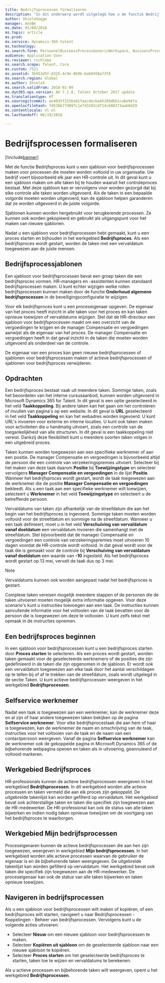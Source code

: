 ```yaml
---
title: Bedrijfsprocessen formaliseren
description: "In dit onderwerp wordt uitgelegd hoe u de functie Bedrijfsproces kunt gebruiken om een sjabloon voor bedrijfsprocessen te maken voor processen die moeten worden voltooid in uw organisatie."
author: ShielaSogge
manager: AnnBe
ms.date: 01/09/2018
ms.topic: article
ms.prod: 
ms.service: dynamics-365-talent
ms.technology: 
ms.search.form: PersonnelBusinessProcessGenericWorkspace, BusinessProcessGenericTemplateListpage, BusinessProcessGenericMyTemplates, BusinessProcessGroupAssignment
audience: Application User
ms.reviewer: rschloma
ms.search.scope: Talent, Core
ms.custom: 7521
ms.assetid: 3b953d5f-6325-4c9e-8b9b-6ab0458a73f8
ms.search.region: Global
ms.author: ShielaS
ms.search.validFrom: 2018-01-09
ms.dyn365.ops.version: AX 7.1.0, Talent October 2017 update
ms.translationtype: HT
ms.sourcegitcommit: ee4035f3156a91faecdecba45289dbb1ca6e947a
ms.openlocfilehash: fd538677d897c1e7d3103cd714c688373aab8d29
ms.contentlocale: nl-nl
ms.lasthandoff: 06/19/2018

---
```

# <a name="formalize-business-processes"></a>Bedrijfsprocessen formaliseren

[!include[banner](includes/banner.md)]

Met de functie Bedrijfsproces kunt u een sjabloon voor bedrijfsprocessen maken voor processen die moeten worden voltooid in uw organisatie. Uw bedrijf voert bijvoorbeeld elk jaar een HR-controle uit. In dit geval kunt u een sjabloon maken om alle taken bij te houden waaruit het controleproces bestaat. Met deze sjabloon kan er vervolgens voor worden gezorgd dat bij elke controle alle taken worden uitgevoerd. Als de taken in een bepaalde volgorde moeten worden uitgevoerd, kan de sjabloon helpen garanderen dat ze worden uitgevoerd in de juiste volgorde.

Sjablonen kunnen worden hergebruikt voor terugkerende processen. Ze kunnen ook worden gekopieerd en gebruikt als uitgangspunt voor het maken van nieuwe sjablonen.

Nadat u een sjabloon voor bedrijfsprocessen hebt gemaakt, kunt u een proces starten en bijhouden in het werkgebied **Bedrijfsproces**. Als een bedrijfsproces wordt gestart, worden de taken met een vervaldatum toegewezen aan de juiste mensen.

## <a name="business-process-templates"></a>Bedrijfsprocessjablonen
Een sjabloon voor bedrijfsprocessen bevat een groep taken die een bedrijfsproces vormen. HR-managers en -assistenten kunnen standaard bedrijfsprocessen maken. U kunt echter wijzigen welke rollen bedrijfsprocessen kunnen maken door de functie **Onderhoud algemene bedrijfsprocessen** in de beveiligingsconfiguratie te wijzigen.

Voor elk bedrijfsproces kunt u een proceseigenaar opgeven. De eigenaar van het proces heeft inzicht in alle taken voor het proces en kan taken opnieuw toewijzen of vervaldatums wijzigen. Stel dat de HR-directeur een sjabloon voor bedrijfsprocessen maakt om een overzicht van de vergoedingen te krijgen en de manager Compensatie en vergoedingen aanwijst als de eigenaar van het proces. De manager Compensatie en vergoedingen heeft in dat geval inzicht in de taken die moeten worden uitgevoerd als onderdeel van de controle.

De eigenaar van een proces kan geen nieuwe bedrijfsprocessen of sjablonen voor bedrijfsprocessen maken of actieve bedrijfsprocessen of sjablonen voor bedrijfsproces verwijderen.

## <a name="tasks"></a>Opdrachten
Een bedrijfsproces bestaat vaak uit meerdere taken. Sommige taken, zoals het beoordelen van het interne cursusaanbod, kunnen worden uitgevoerd in Microsoft Dynamics 365 for Talent. In dit geval is een optie geselecteerd in het veld **Taakkoppeling**. Bij andere taken kan het gaan om het controleren of invullen van pagina's op een website. In dit geval is **URL** geselecteerd in het veld **Taakkoppeling** en kan het webadres worden ingevoerd. U kunt URL's invoeren voor externe en interne locaties. U kunt ook taken maken voor activiteiten die u handmatig uitvoert, zoals een controle van de toegankelijkheid van alle structuren. In dit geval is een taakkoppeling niet vereist. Dankzij deze flexibiliteit kunt u meerdere soorten taken volgen in een uitgebreid proces.

Taken kunnen worden toegewezen aan een specifieke werknemer of aan een positie. De manager Compensatie en vergoedingen is bijvoorbeeld altijd de persoon die een controle van verzekeringspremies uitvoert. Selecteer bij het maken van deze taak daarom **Positie** bij **Toewijzingstype** en selecteer vervolgens **Manager Compensatie en vergoedingen** in de lijst **Positie**. Wanneer het bedrijfsproces wordt gestart, wordt de taak toegewezen aan de werknemer die de positie **Manager Compensatie en vergoedingen** bekleedt. Als u een taak aan een specifieke werknemer wilt toewijzen, selecteert u **Werknemer** in het veld **Toewijzingstype** en selecteert u de betreffende persoon.

Vervaldatums van taken zijn afhankelijk van de streefdatum die aan het begin van het bedrijfsproces is ingevoerd. Sommige taken moeten worden voltooid voor de streefdatum en sommige na de streefdatum. Wanneer u een taak definieert, moet u in het veld **Verschuiving van vervaldatum vanaf doeldatum** een vervaldatum invoeren die samenhangt met de streefdatum. Stel bijvoorbeeld dat de manager Compensatie en vergoedingen een controle van verzekeringspremies moet uitvoeren 10 dagen voordat de HR-controle wordt voltooid. In dat geval wordt voor de taak die is gemaakt voor de controle bij **Verschuiving van vervaldatum vanaf doeldatum** een waarde van **-10** ingesteld. Als het bedrijfsproces wordt gestart op 13 mei, vervalt de taak dus op 3 mei.

> [!NOTE]
> Vervaldatums kunnen ook worden aangepast nadat het bedrijfsproces is gestart.

Complexe taken vereisen mogelijk meerdere stappen of de personen die de taken uitvoeren moeten mogelijk extra informatie opgeven. Voor deze scenario's kunt u instructies toevoegen aan een taak. De instructies kunnen aanvullende informatie voor het voltooien van de taak bevatten voor de persoon die is toegewezen om deze te voltooien. U kunt zelfs tekst met opmaak in de instructies opnemen.

## <a name="starting-a-business-process"></a>Een bedrijfsproces beginnen
In een sjabloon voor bedrijfsprocessen kunt u een bedrijfsproces starten door **Proces starten** te selecteren. Als een proces wordt gestart, worden taken gemaakt voor de geselecteerde werknemers of de posities die zijn gedefinieerd in de taken die zijn opgenomen in de sjabloon. Er wordt ook een vervaldatum toegewezen aan elke taak door het aantal verschildagen op te tellen bij of af te trekken van de streefdatum, zoals wordt uitgelegd in de sectie Taken. U kunt actieve bedrijfsprocessen weergeven in het werkgebied **Bedrijfsprocessen**.

## <a name="employee-self-service"></a>Selfservice werknemer
Nadat een taak is toegewezen aan een werknemer, kan de werknemer deze en al zijn of haar andere toegewezen taken bekijken op de pagina **Selfservice werknemer**. Voor elke bedrijfsprocestaak die aan hem of haar is toegewezen, kan de werknemer de naam en omschrijving van de taak, instructies voor het voltooien van de taak en de naam van een contactpersoon weergeven. Vanaf de pagina **Selfservice werknemer** kan de werknemer ook de gekoppelde pagina in Microsoft Dynamics 365 of de bijbehorende webpagina openen en taken als in uitvoering, geannuleerd of voltooid markeren.

## <a name="business-process-workspace"></a>Werkgebied Bedrijfsproces
HR-professionals kunnen de actieve bedrijfsprocessen weergeven in het werkgebied **Bedrijfsprocessen**. In dit werkgebied worden alle actieve processen en taken vermeld die aan elk proces zijn gekoppeld. De uitgebreide takenlijst kan worden gefilterd op vervaldatum. Het werkgebied bevat ook achterstallige taken en taken die specifiek zijn toegewezen aan de HR-medewerker. De HR-professional kan ook de status van alle taken bijwerken en indien nodig taken opnieuw toewijzen om de voortgang van het bedrijfsproces te waarborgen.

## <a name="my-business-processes-workspace"></a>Werkgebied Mijn bedrijfsprocessen
Proceseigenaren kunnen de actieve bedrijfsprocessen die aan hen zijn toegewezen, weergeven in werkgebied **Mijn bedrijfsprocessen**. In het werkgebied worden alle actieve processen waarvan de gebruiker de eigenaar is en de bijbehorende taken weergegeven. De uitgebreide takenlijst kan worden gefilterd op vervaldatum. Het werkgebied bevat ook taken die specifiek zijn toegewezen aan de HR-medewerker. De proceseigenaar kan ook de status van alle taken bijwerken en taken opnieuw toewijzen.

## <a name="navigating-business-processes"></a>Navigeren in bedrijfsprocessen
Als u een sjabloon voor bedrijfsprocessen wilt maken of kopiëren, of een bedrijfsproces wilt starten, navigeert u naar Bedrijfsprocessen - Koppelingen - Beheer van bedrijfsprocessen. Vervolgens kunt u de volgende acties uitvoeren:

- Selecteer **Nieuw** om een nieuwe sjabloon voor bedrijfsprocessen te maken.
- Selecteer **Kopiëren uit sjabloon** om de geselecteerde sjabloon naar een nieuwe sjabloon te kopiëren.
- Selecteer **Proces starten** om het geselecteerde bedrijfsproces te starten, taken toe te wijzen en vervaldatums te berekenen.

Als u actieve processen en bijbehorende taken wilt weergeven, opent u het werkgebied **Bedrijfsprocessen**.


